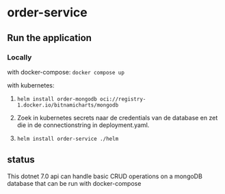 # order-service

## Run the application

### Locally

with docker-compose: `docker compose up`

with kubernetes:

1. `helm install order-mongodb oci://registry-1.docker.io/bitnamicharts/mongodb`

2. Zoek in kubernetes secrets naar de credentials van de database en zet die in de connectionstring in deployment.yaml.

3. `helm install order-service ./helm`

## status

This dotnet 7.0 api can handle basic CRUD operations on a mongoDB database that can be run with docker-compose
